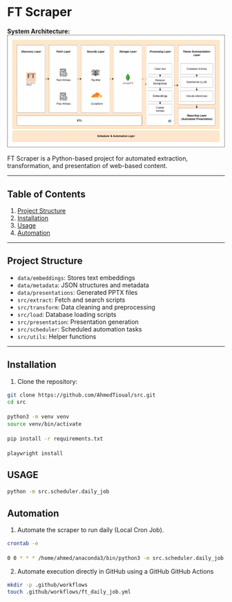 # FT Scraper

**System Architecture:**  
![System Architecture](data/architecture/system_architecture.png)

FT Scraper is a Python-based project for automated extraction, transformation, and presentation of web-based content.

---

## Table of Contents

1. [Project Structure](#project-structure)  
2. [Installation](#installation)  
3. [Usage](#usage)  
4. [Automation](#Automation)  
---

## Project Structure

- `data/embeddings`: Stores text embeddings  
- `data/metadata`: JSON structures and metadata  
- `data/presentations`: Generated PPTX files  
- `src/extract`: Fetch and search scripts  
- `src/transform`: Data cleaning and preprocessing  
- `src/load`: Database loading scripts  
- `src/presentation`: Presentation generation  
- `src/scheduler`: Scheduled automation tasks  
- `src/utils`: Helper functions  

---

## Installation

1. Clone the repository:

```bash
git clone https://github.com/AhmedTioual/src.git
cd src

python3 -m venv venv
source venv/bin/activate

pip install -r requirements.txt

playwright install

```

## USAGE


```bash
python -m src.scheduler.daily_job
```

## Automation

1. Automate the scraper to run daily (Local Cron Job).

```bash
crontab -e

0 0 * * * /home/ahmed/anaconda3/bin/python3 -m src.scheduler.daily_job >/dev/null 2>&1
```

2. Automate execution directly in GitHub using a GitHub GitHub Actions

```bash
mkdir -p .github/workflows
touch .github/workflows/ft_daily_job.yml

```
